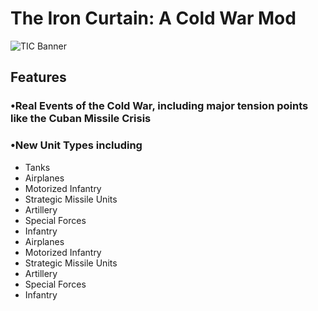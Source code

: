 # The Iron Curtain: A Cold War Mod

![TIC Banner](https://github.com/GDKAYKY/The-Iron-Curtain/assets/108950475/cff53bd6-9b9c-4a95-b894-20cbeade7aa2)

## Features

### •Real Events of the Cold War, including major tension points like the Cuban Missile Crisis

### •New Unit Types including

 - Tanks
 - Airplanes
 - Motorized Infantry
 - Strategic Missile Units
 - Artillery
 - Special Forces
 - Infantry
 - Airplanes
 - Motorized Infantry
 - Strategic Missile Units
 - Artillery
 - Special Forces
 - Infantry
